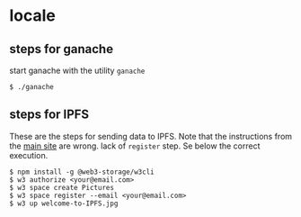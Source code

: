 # locale

## steps for ganache

start ganache with the utility `ganache`

```
$ ./ganache
```
## steps for IPFS

These are the steps for sending data to IPFS. Note that the instructions from
the [main
site](https://docs.ipfs.tech/quickstart/publish_cli/#install-and-register-to-w3)
are wrong. lack of `register` step. Se below the correct execution.

```
$ npm install -g @web3-storage/w3cli
$ w3 authorize <your@email.com>
$ w3 space create Pictures
$ w3 space register --email <your@email.com>
$ w3 up welcome-to-IPFS.jpg
```
